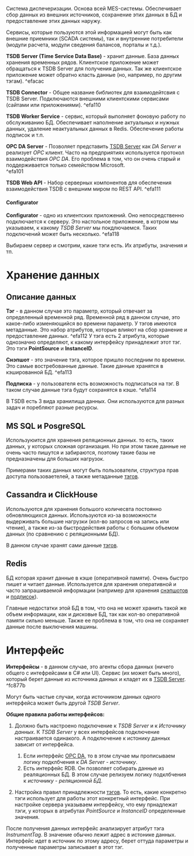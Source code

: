 Система диспечеризации. Основа всей MES-системы.
Обеспечивает сбор данных из внешних источников, сохранение этих данных в БД и предоставление этих данных наружу.

Сервисы, которые пользуются этой информацией могут быть как внешние приемники (SCADA системы), так и внутренние потребители (модули расчета, модули сведения балансов, порталы и т.д.).

**TSDB Server (Time Service Data Base)** - хранит данные. База данных хранения временных рядов. Клиентское приложение может обращаться к TSDB Server для получения данных. Так же клиентское приложение может обратно класть данные (но, например, по другим тэгам).  ^efacac

**TSDB Connector** - Общее название библиотек для взаимодейтсвия с TSDB Server. Подключаются внешними клиентскими сервисами (сайтами или приложениями). 
^efa110

**TSDB Worker Service** - сервис, который выполняет фоновую работу по обслуживанию БД. Обеспечивает наполнение актуальных и нужных данных, удаление неактуальных данных в Redis. Обеспечение работы подписок и т.п.

**OPC DA Server** - Позволяет представить [TSDB Server](#^efacac) как *DA Server* и реализует *OPC* клиент.  Часто на предприятиях используется протокол взаимодействия *OPC DA*. Его проблема в том, что он очень старый и поддерживается только семейством Microsoft.  
^efa101

**TSDB Web API** - Набор серверных компонентов для обеспечения взаимодействия TSDB с внешним миром по REST API. 
^efa111

#### Configurator

**Configurator** - одно из клиентских приложений. Оно непосредственно подключается к серверу. Это настольное приложение, в котром мы указываем, к какому *TSDB Server* мы покдлючаемся. Таких подключений может быть несколько.
^efa118

Выбираем сервер и смотрим, какие тэги есть. Их атрибуты, значения и тп.
# Хранение данных

## Описание данных

**Тэг** -  в данном случае это параметр, который отвечает за определенный временной ряд. Временной ряд в данном случае, это какое-либо изменяющийся во времени параметр. У тэгов имеются метаданные. Это набор атрибутов, которые влияют на сбор хранение и предоставление данных. 
^efa112
У тэга есть 2 атрибута, которые однозначно определяют, к какому интерфейсу принадлежит этот тэг. Это тэги **PointSource** и **InstanceID**.

**Снэпшот** - это значение тэга, которое пришло последним по времени. Это самые востребованные данные. Такие данные хранятся в кэшированной БД. ^efa113

**Подписка** - у пользователя есть возможность подписаться на тэг. В таком случае данные тэга будут сохранятся в кэше. 
^efa114

В TSDB есть 3 вида хранилища данных. Они используются для разных задач и поребляют разные ресурсы.
## MS SQL и PosgreSQL

Используюится для хранения реляционных данных. то есть, таких данных, у которых сложная организация. Но при этом такие данные не очень часто пишутся и забираются, поэтому такие базы не предназначены для больших нагрузок.

Примерами таких данных могут быть пользователи, структура прав доступа пользоваетелей, а также метаданные [тэгов](#^efa112).

## Cassandra и ClickHouse

Используются для хранения большого количесвта постоянно обновляющихся данных. Используются из-за возможности выдерживать большие нагрузки (кол-во запросов на запись или чтение), а также из-за быстродействия работы с большим объемом данных (по сравнению с реляционными БД).

В данном случае хранят сами данные [тэгов](#^efa112).

## Redis

БД которая хранит данные в кэше (оперативной памяти). Очень быстро пишет и читает данные. Используется для хранения оперативной и часто запрашиваемой информации (например для хранения [снэпшотов](#^efa113) и [подписок](#^efa114)).

Главные недостатки этой БД в том, что она не может хранить такой же объем информации, как и дисковые БД, так как кол-во оперативной памяти сильно меньше. Также ее проблема в том, что она не сохраняет данные после выключения машины.

# Интерфейс

**Интерфейсы** - в данном случае, это агенты сбора данных (ничего общего с интефрейсами в C# или UI). Сервис (их может быть много), который берет данные из источника данных и кладет их в [TSDB Server](#^efacac). 
^fc877b

Могут быть частые случаи, когда источником данных одного интерфейса может быть другой *TSDB Server*.

**Общие правила работы интерфейсов:**
1.  Должно быть настроено подключение к *TSDB Server* и к *Источнику данных*. К *TSDB Server* у всех интерфейсов подключение настраивается одинакого. А подключение к истонику данных зависит от интерфейса.
	1. Если интерфейс [OPC DA](#^efa101), то в этом случае мы прописываем логику подклбчения к *DA Server - источнику*. 
	2. Есть интерфейс RDB. Он позволяет собирать данные из реаляционных БД. В этом случае релизуем логику подклбчения к *источнику - реляционной БД*.

2. Настройка правил принадлежности [тэгов](#^efa112). То есть, какие конкретно тэги использует для работы этот конкретный интерфейс.
	При настройке сервера указываем интерфейсу, что ему прнадлежат *тэги*, у которых в атрибутах *PointSource* и *InstanceID* определенные значения. 

После получения данных интерфейс анализирует атрибут тэга *InstrumentTag*. В значение обычно лежит адрес в истонике данных. Интерфейс идет в источник по этому адресу, берет оттуда параметры и полученные параметры записывает в этот тэг.